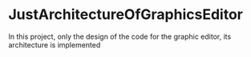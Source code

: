 # JustArchitectureOfGraphicsEditor
In this project, only the design of the code for the graphic editor, its architecture is implemented
